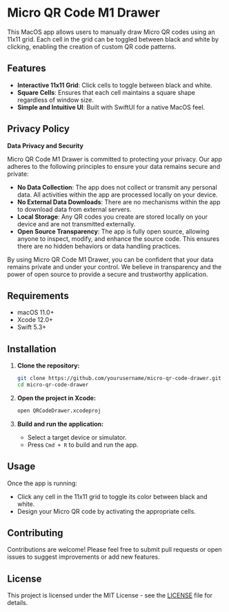 # Micro QR Code M1 Drawer

This MacOS app allows users to manually draw Micro QR codes using an 11x11 grid. Each cell in the grid can be toggled between black and white by clicking, enabling the creation of custom QR code patterns.

## Features

- **Interactive 11x11 Grid**: Click cells to toggle between black and white.
- **Square Cells**: Ensures that each cell maintains a square shape regardless of window size.
- **Simple and Intuitive UI**: Built with SwiftUI for a native MacOS feel.


## Privacy Policy

**Data Privacy and Security**

Micro QR Code M1 Drawer is committed to protecting your privacy. Our app adheres to the following principles to ensure your data remains secure and private:

- **No Data Collection**: The app does not collect or transmit any personal data. All activities within the app are processed locally on your device.
- **No External Data Downloads**: There are no mechanisms within the app to download data from external servers.
- **Local Storage**: Any QR codes you create are stored locally on your device and are not transmitted externally.
- **Open Source Transparency**: The app is fully open source, allowing anyone to inspect, modify, and enhance the source code. This ensures there are no hidden behaviors or data handling practices.

By using Micro QR Code M1 Drawer, you can be confident that your data remains private and under your control. We believe in transparency and the power of open source to provide a secure and trustworthy application.


## Requirements

- macOS 11.0+
- Xcode 12.0+
- Swift 5.3+

## Installation

1. **Clone the repository:**
   ```bash
   git clone https://github.com/yourusername/micro-qr-code-drawer.git
   cd micro-qr-code-drawer
   ```

2. **Open the project in Xcode:**
   ```bash
   open QRCodeDrawer.xcodeproj
   ```

3. **Build and run the application:**
   - Select a target device or simulator.
   - Press `Cmd + R` to build and run the app.

## Usage

Once the app is running:
- Click any cell in the 11x11 grid to toggle its color between black and white.
- Design your Micro QR code by activating the appropriate cells.

## Contributing

Contributions are welcome! Please feel free to submit pull requests or open issues to suggest improvements or add new features.

## License

This project is licensed under the MIT License - see the [LICENSE](LICENSE) file for details.
